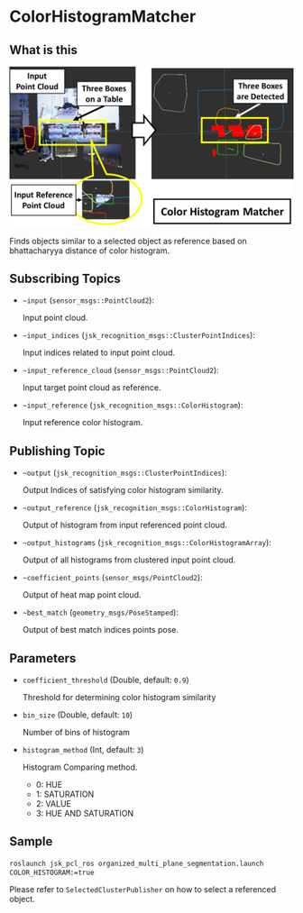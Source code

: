 # ColorHistogramMatcher

## What is this

![](images/color_histogram_matcher.png)

Finds objects similar to a selected object as reference based on bhattacharyya distance of color histogram. 

## Subscribing Topics

- `~input` (`sensor_msgs::PointCloud2`):

  Input point cloud.
- `~input_indices` (`jsk_recognition_msgs::ClusterPointIndices`):

  Input indices related to input point cloud.
- `~input_reference_cloud` (`sensor_msgs::PointCloud2`):

  Input target point cloud as reference.
- `~input_reference` (`jsk_recognition_msgs::ColorHistogram`):

  Input reference color histogram.

## Publishing Topic

- `~output` (`jsk_recognition_msgs::ClusterPointIndices`):

  Output Indices of satisfying color histogram similarity.
- `~output_reference` (`jsk_recognition_msgs::ColorHistogram`):

  Output of histogram from input referenced point cloud.
- `~output_histograms` (`jsk_recognition_msgs::ColorHistogramArray`):

  Output of all histograms from clustered input point cloud.
- `~coefficient_points` (`sensor_msgs/PointCloud2`):

  Output of heat map point cloud.
- `~best_match` (`geometry_msgs/PoseStamped`):

  Output of best match indices points pose.

## Parameters

- `coefficient_threshold` (Double, default: `0.9`)

  Threshold for determining color histogram similarity

- `bin_size` (Double, default: `10`)

  Number of bins of histogram

- `histogram_method` (Int, default: `3`) 

  Histogram Comparing method.

  - 0: HUE
  - 1: SATURATION
  - 2: VALUE
  - 3: HUE AND SATURATION

## Sample

``` 
roslaunch jsk_pcl_ros organized_multi_plane_segmentation.launch COLOR_HISTOGRAM:=true 
```
Please refer to ``` SelectedClusterPublisher ``` on how to select a referenced object. 